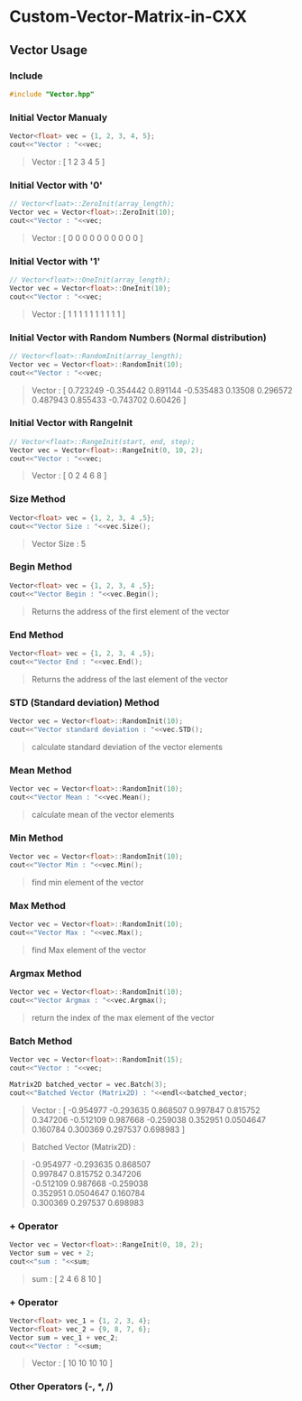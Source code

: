 # Custom-Vector-Matrix-in-CXX
## Vector Usage
### Include
```cpp
#include "Vector.hpp"
```
### Initial Vector Manualy
```cpp
Vector<float> vec = {1, 2, 3, 4, 5};
cout<<"Vector : "<<vec;
```
> Vector : [ 1 2 3 4 5 ]

### Initial Vector with '0'
```cpp
// Vector<float>::ZeroInit(array_length);
Vector vec = Vector<float>::ZeroInit(10);
cout<<"Vector : "<<vec;
```
> Vector : [ 0 0 0 0 0 0 0 0 0 0 ]

### Initial Vector with '1'
```cpp
// Vector<float>::OneInit(array_length);
Vector vec = Vector<float>::OneInit(10);
cout<<"Vector : "<<vec;
```
> Vector : [ 1 1 1 1 1 1 1 1 1 1 ]

### Initial Vector with Random Numbers (Normal distribution)
```cpp
// Vector<float>::RandomInit(array_length);
Vector vec = Vector<float>::RandomInit(10);
cout<<"Vector : "<<vec;
```
> Vector : [ 0.723249 -0.354442 0.891144 -0.535483 0.13508 0.296572 0.487943 0.855433 -0.743702 0.60426 ]

### Initial Vector with RangeInit
```cpp
// Vector<float>::RangeInit(start, end, step);
Vector vec = Vector<float>::RangeInit(0, 10, 2);
cout<<"Vector : "<<vec;
```
> Vector : [ 0 2 4 6 8 ]

### Size Method
```cpp
Vector<float> vec = {1, 2, 3, 4 ,5};
cout<<"Vector Size : "<<vec.Size();
```
> Vector Size : 5

### Begin Method
```cpp
Vector<float> vec = {1, 2, 3, 4 ,5};
cout<<"Vector Begin : "<<vec.Begin();
```
> Returns the address of the first element of the vector

### End Method
```cpp
Vector<float> vec = {1, 2, 3, 4 ,5};
cout<<"Vector End : "<<vec.End();
```
> Returns the address of the last element of the vector

### STD (Standard deviation) Method
```cpp
Vector vec = Vector<float>::RandomInit(10);
cout<<"Vector standard deviation : "<<vec.STD();
```
> calculate standard deviation of the vector elements

### Mean Method
```cpp
Vector vec = Vector<float>::RandomInit(10);
cout<<"Vector Mean : "<<vec.Mean();
```
> calculate mean of the vector elements

### Min Method
```cpp
Vector vec = Vector<float>::RandomInit(10);
cout<<"Vector Min : "<<vec.Min();
```
> find min element of the vector

### Max Method
```cpp
Vector vec = Vector<float>::RandomInit(10);
cout<<"Vector Max : "<<vec.Max();
```
> find Max element of the vector

### Argmax Method
```cpp
Vector vec = Vector<float>::RandomInit(10);
cout<<"Vector Argmax : "<<vec.Argmax();
```
> return the index of the max element of the vector

### Batch Method
```cpp
Vector vec = Vector<float>::RandomInit(15);    
cout<<"Vector : "<<vec;

Matrix2D batched_vector = vec.Batch(3);
cout<<"Batched Vector (Matrix2D) : "<<endl<<batched_vector;
```
> Vector : [ -0.954977 -0.293635 0.868507 0.997847 0.815752 0.347206 -0.512109 0.987668 -0.259038 0.352951 0.0504647 0.160784 0.300369 0.297537 0.698983 ]

> Batched Vector (Matrix2D) :

> -0.954977  -0.293635  0.868507  
> 0.997847  0.815752  0.347206  
> -0.512109  0.987668  -0.259038  
> 0.352951  0.0504647  0.160784  
> 0.300369  0.297537  0.698983

### + Operator
```cpp
Vector vec = Vector<float>::RangeInit(0, 10, 2);
Vector sum = vec + 2;
cout<<"sum : "<<sum;
```
> sum : [ 2 4 6 8 10 ]

### + Operator
```cpp
Vector<float> vec_1 = {1, 2, 3, 4};
Vector<float> vec_2 = {9, 8, 7, 6};
Vector sum = vec_1 + vec_2;
cout<<"Vector : "<<sum;
```
> Vector : [ 10 10 10 10 ]

### Other Operators (-, *, /)